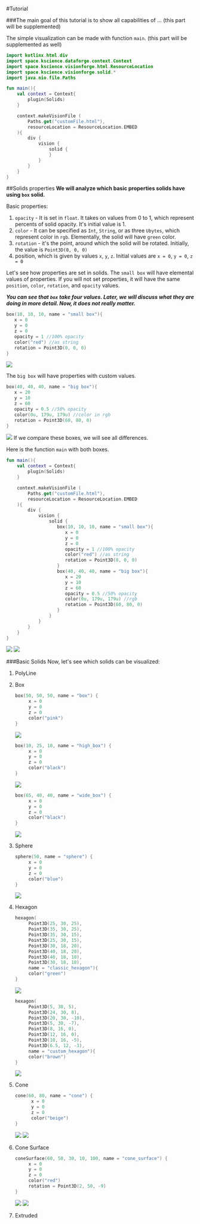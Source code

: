 #Tutorial

###The main goal of this tutorial is to show all capabilities of ... (this part will be supplemented)

The simple visualization can be made with function `main`. (this part will be supplemented as well)
```kotlin
import kotlinx.html.div
import space.kscience.dataforge.context.Context
import space.kscience.visionforge.html.ResourceLocation
import space.kscience.visionforge.solid.*
import java.nio.file.Paths

fun main(){
    val context = Context{
        plugin(Solids)
    }

    context.makeVisionFile (
        Paths.get("customFile.html"),
        resourceLocation = ResourceLocation.EMBED
    ){
        div {
            vision {
                solid {
                }
            }
        }
    }
}
```
##Solids properties
**We will analyze which basic properties solids have using `box` solid.**

Basic properties:
1. `opacity` - It is set in `float`. It takes on values from 0 to 1, which represent percents of solid opacity. It's initial value is 1.
2. `color` - It can be specified as `Int`, `String`, or as three `Ubytes`, which represent color in `rgb`. Elementally, the solid will have `green` color.
3. `rotation` - it's the point, around which the solid will be rotated. Initially, the value is `Point3D(0, 0, 0)`
4. position, which is given by values `x`, `y`, `z`. Initial values are `x = 0`, `y = 0`, `z = 0`

Let's see how properties are set in solids.
The `small box` will have elemental values of properties. If you will not set properties, it will have the same `position`, `color`, `rotation`, and `opacity` values.

***You can see that `box` take four values. Later, we will discuss what they are doing in more detail. Now, it does not really matter.***
```kotlin
box(10, 10, 10, name = "small box"){
   x = 0
   y = 0
   z = 0
   opacity = 1 //100% opacity
   color("red") //as string
   rotation = Point3D(0, 0, 0)
}
```
![](../docs/images/small-box.png)

The `big box` will have properties with custom values. 
```kotlin
box(40, 40, 40, name = "big box"){
   x = 20
   y = 10
   z = 60
   opacity = 0.5 //50% opacity
   color(0u, 179u, 179u) //color in rgb
   rotation = Point3D(60, 80, 0)
}
```
![](../docs/images/big-rotated-box.png)
If we compare these boxes, we will see all differences. 

Here is the function `main` with both boxes.
```kotlin
fun main(){
    val context = Context{
        plugin(Solids)
    }

    context.makeVisionFile (
        Paths.get("customFile.html"),
        resourceLocation = ResourceLocation.EMBED
    ){
        div {
            vision {
                solid {
                   box(10, 10, 10, name = "small box"){
                      x = 0
                      y = 0
                      z = 0
                      opacity = 1 //100% opacity
                      color("red") //as string
                      rotation = Point3D(0, 0, 0)
                   }
                   box(40, 40, 40, name = "big box"){
                      x = 20
                      y = 10
                      z = 60
                      opacity = 0.5 //50% opacity
                      color(0u, 179u, 179u) //rgb
                      rotation = Point3D(60, 80, 0)
                   }
                }
            }
        }
    }
}
```
![](../docs/images/two-boxes-1.png)
![](../docs/images/two-boxes-2.png)

###Basic Solids
Now, let's see which solids can be visualized:
1) PolyLine
2) Box
   ```kotlin
   box(50, 50, 50, name = "box") {
        x = 0
        y = 0
        z = 0
        color("pink")
   }
   ```
   ![](../docs/images/box.png)
   ```kotlin
   box(10, 25, 10, name = "high_box") {
        x = 0
        y = 0
        z = 0
        color("black")
   }
   ```
   ![](../docs/images/high-box.png)
   
   ```kotlin
   box(65, 40, 40, name = "wide_box") {
        x = 0
        y = 0
        z = 0
        color("black")
   }
   ```
   ![](../docs/images/wide-box.png)
   
3) Sphere
   ```kotlin
   sphere(50, name = "sphere") {
        x = 0
        y = 0
        z = 0
        color("blue")
   }
   ```
   ![](../docs/images/sphere.png)
4) Hexagon
   ```kotlin
   hexagon(
        Point3D(25, 30, 25),
        Point3D(35, 30, 25),
        Point3D(35, 30, 15),
        Point3D(25, 30, 15),
        Point3D(30, 18, 20),
        Point3D(40, 18, 20),
        Point3D(40, 18, 10),
        Point3D(30, 18, 10),
        name = "classic_hexagon"){
        color("green")
   }
   ```
   ![](../docs/images/classic-hexagon.png)
   ```kotlin
   hexagon(
        Point3D(5, 30, 5),
        Point3D(24, 30, 8),
        Point3D(20, 30, -10),
        Point3D(5, 30, -7),
        Point3D(8, 16, 0),
        Point3D(12, 16, 0),
        Point3D(10, 16, -5),
        Point3D(6.5, 12, -3),
        name = "custom_hexagon"){
        color("brown")
   }
   ```
   ![](../docs/images/custom-hexagon.png)
5) Cone
   ```kotlin
   cone(60, 80, name = "cone") {
         x = 0
         y = 0
         z = 0
         color("beige")
   }
   ```
   ![](../docs/images/cone-1.png)
   ![](../docs/images/cone-2.png)
6) Cone Surface
   ```kotlin
   coneSurface(60, 50, 30, 10, 100, name = "cone_surface") {
        x = 0
        y = 0
        z = 0
        color("red")
        rotation = Point3D(2, 50, -9)
   }
   ```
   ![](../docs/images/cone-surface-1.png)
   ![](../docs/images/cone-surface-2.png)
7) Extruded

